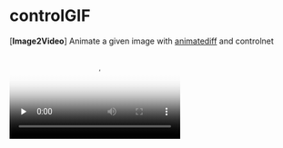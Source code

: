 # controlGIF
[**Image2Video**] Animate a given image with [animatediff](https://github.com/guoyww/AnimateDiff) and controlnet



<video id="video" controls="" preload="none" poster="封面">
      <source id="mp4" src="./show.mp4" type="video/mp4">
</videos>


## Setup environment
```python
conda create --name controlgif python=3.10
conda activate controlgif
conda install pytorch==1.13.1 torchvision==0.14.1 torchaudio==0.13.1 pytorch-cuda=11.7 -c pytorch -c nvidia
# torch's version is 1.13.1 you can find other ways to install torch(cuda11.7) in https://pytorch.org/get-started/previous-versions/
pip install -r requirements.txt
```

## Download checkpoints
1. git clone the [stable-diffusion-v1-5](https://huggingface.co/runwayml/stable-diffusion-v1-5) from huggingface in ./checkpoints
2. download some personalized models from [civitai](https://civitai.com/) (What I use most frequently is [dreamshaper](https://civitai.com/models/4384/dreamshaper)) in ./checkpoints/base_models
3. download motion model from [here](https://huggingface.co/crishhh/animatediff_controlnet) in ./checkpoints/unet_temporal
4. download controlnet model from [here](https://huggingface.co/crishhh/animatediff_controlnet) in ./checkpoints/controlnet

## Run the webui
```python
conda activate controlgif
python app.py
```

I can run it in my RTX3090.

## Acknowledgments

The code in this repository is derived from [Animatediff](https://github.com/guoyww/AnimateDiff) and Diffusers.
